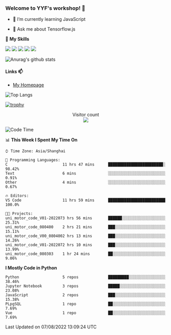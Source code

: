 ### Welcome to YYF's workshop! 👋

<!--
**YifeiYang210/YifeiYang210** is a ✨ _special_ ✨ repository because its `README.md` (this file) appears on your GitHub profile.

Here are some ideas to get you started:

- 🔭 I’m currently working on ...
- 🌱 I’m currently learning ...
- 👯 I’m looking to collaborate on ...
- 🤔 I’m looking for help with ...
- 💬 Ask me about ...
- 📫 How to reach me: ...
- 😄 Pronouns: ...
- ⚡ Fun fact: ...
-->

- 🌱 I’m currently learning JavaScript

- 💬 Ask me about Tensorflow.js

🌟 **My Skills**
<!-- [![](https://img.shields.io/badge/{徽标标题}-{徽标内容}-{徽标颜色}.svg)]({linkUrl}) -->

![](https://img.shields.io/badge/-Python-3f7fbd?logo=Python&logoColor=fff)
![](https://img.shields.io/badge/-DeepLearning-3f7fbd?logo=Pandas&logoColor=fff)
![](https://img.shields.io/badge/-Wechat-3f7fbd?logo=Wechat&logoColor=fff)
![](https://img.shields.io/badge/-C%2B%2B-3f7fbd?logo=C%2B%2B&logoColor=fff)
![](https://img.shields.io/badge/-JavaScript-3f7fbd?logo=JavaScript&logoColor=fff)

![Anurag's github stats](https://github-readme-stats.vercel.app/api?username=YifeiYang210&theme=maroongold)



#### Links 📫

* [My Homepage](https://YifeiYang210.github.io/blog/)

![Top Langs](https://github-readme-stats.vercel.app/api/top-langs/?username=YifeiYang210&hide=roff,c)

[![trophy](https://github-profile-trophy.vercel.app/?username=YifeiYang210&theme=dracula&row=2&column=3)](https://github.com/ryo-ma/github-profile-trophy)

<p align="center"> 
  Visitor count<br>
  <img src="https://profile-counter.glitch.me/YifeiYang210/count.svg" />
</p>

<!--START_SECTION:waka-->
![Code Time](http://img.shields.io/badge/Code%20Time-1%2C122%20hrs%2020%20mins-blue)

📊 **This Week I Spent My Time On** 

```text
⌚︎ Time Zone: Asia/Shanghai

💬 Programming Languages: 
C                        11 hrs 47 mins      ████████████████████████░   98.42% 
Text                     6 mins              ░░░░░░░░░░░░░░░░░░░░░░░░░   0.91% 
Other                    4 mins              ░░░░░░░░░░░░░░░░░░░░░░░░░   0.67%

🔥 Editors: 
VS Code                  11 hrs 59 mins      █████████████████████████   100.0%

🐱‍💻 Projects: 
uni_motor_code_V01-2022073 hrs 56 mins       ██████░░░░░░░░░░░░░░░░░░░   25.31% 
uni_motor_code_080400    2 hrs 21 mins       ███░░░░░░░░░░░░░░░░░░░░░░   15.11% 
uni_motor_code_V00_0804002 hrs 13 mins       ███░░░░░░░░░░░░░░░░░░░░░░   14.26% 
uni_motor_code_V01-2022072 hrs 10 mins       ███░░░░░░░░░░░░░░░░░░░░░░   13.99% 
uni_motor_code_080303    1 hr 24 mins        ██░░░░░░░░░░░░░░░░░░░░░░░   9.06%

```

**I Mostly Code in Python** 

```text
Python                   5 repos             █████████░░░░░░░░░░░░░░░░   38.46% 
Jupyter Notebook         3 repos             █████░░░░░░░░░░░░░░░░░░░░   23.08% 
JavaScript               2 repos             ███░░░░░░░░░░░░░░░░░░░░░░   15.38% 
PLpgSQL                  1 repo              ██░░░░░░░░░░░░░░░░░░░░░░░   7.69% 
Vue                      1 repo              ██░░░░░░░░░░░░░░░░░░░░░░░   7.69%

```



 Last Updated on 07/08/2022 13:09:24 UTC
<!--END_SECTION:waka-->



